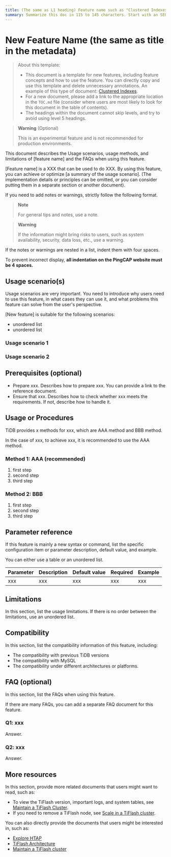 ```yaml
---
title: (The same as L1 heading) Feature name such as "Clustered Indexes" in 59 characters or less. Include the keywords of this document. Test title here https://moz.com/learn/seo/title-tag
summary: Summarize this doc in 115 to 145 characters. Start with an SEO-friendly verb that tells users what they can get from this doc. For example, "Learn what is clustered indexes and how to use clustered index to help you...". If your intro paragraph describes your article's intent, you can use it here, edited for length.
---
```


# New Feature Name (the same as title in the metadata)

> About this template:
>
> - This document is a template for new features, including feature concepts and how to use the feature. You can directly copy and use this template and delete unnecessary annotations. An example of this type of document: [Clustered Indexes](/clustered-indexes.md).
> - For a new document, please add a link to the appropriate location in the `TOC.md` file (consider where users are most likely to look for this document in the table of contents).
> - The headings within the document cannot skip levels, and try to avoid using level 5 headings.

> **Warning** (Optional)
>
> This is an experimental feature and is not recommended for production environments.

This document describes the Usage scenarios, usage methods, and limitations of [feature name] and the FAQs when using this feature.

[Feature name] is a XXX that can be used to do XXX. By using this feature, you can achieve or optimize [a summary of the usage scenario]. (The implementation details or principles can be omitted, or you can consider putting them in a separate section or another document).

If you need to add notes or warnings, strictly follow the following format.

> **Note**
>
> For general tips and notes, use a note.

> **Warning**
>
> If the information might bring risks to users, such as system availability, security, data loss, etc., use a warning.

If the notes or warnings are nested in a list, indent them with four spaces.

To prevent incorrect display, **all indentation on the PingCAP website must be 4 spaces.**

## Usage scenario(s)

Usage scenarios are very important. You need to introduce why users need to use this feature, in what cases they can use it, and what problems this feature can solve from the user's perspective.

[New feature] is suitable for the following scenarios:

- unordered list
- unordered list

### Usage scenario 1

### Usage scenario 2

## Prerequisites (optional)

- Prepare xxx. Describes how to prepare xxx. You can provide a link to the reference document.
- Ensure that xxx. Describes how to check whether xxx meets the requirements. If not, describe how to handle it.

## Usage or Procedures

TiDB provides x methods for xxx, which are AAA method and BBB method.

In the case of xxx, to achieve xxx, it is recommended to use the AAA method.

### Method 1: AAA (recommended)

1. first step
2. second step
3. third step

### Method 2: BBB

1. first step
2. second step
3. third step

## Parameter reference

If this feature is mainly a new syntax or command, list the specific configuration item or parameter description, default value, and example.

You can either use a table or an unordered list.

| Parameter | Description | Default value | Required | Example |
| :-- | :-- | :-- | :-- | :-- |
| xxx | xxx | xxx | xxx | xxx |

## Limitations

In this section, list the usage limitations. If there is no order between the limitations, use an unordered list.

## Compatibility

In this section, list the compatibility information of this feature, including:

- The compatibility with previous TiDB versions
- The compatibility with MySQL
- The compatibility under different architectures or platforms.

## FAQ (optional)

In this section, list the FAQs when using this feature.

If there are many FAQs, you can add a separate FAQ document for this feature.

### Q1: xxx

Answer.

### Q2: xxx

Answer.

## More resources

In this section, provide more related documents that users might want to read, such as:

- To view the TiFlash version, important logs, and system tables, see [Maintain a TiFlash Cluster](/tiflash/maintain-tiflash.md).
- If you need to remove a TiFlash node, see [Scale in a TiFlash cluster](/scale-tidb-using-tiup.md#scale-in-a-tiflash-node).

You can also directly provide the documents that users might be interested in, such as:

- [Explore HTAP](/explore-htap.md)
- [TiFlash Architecture](/tiflash/tiflash-overview.md#architecture)
- [Maintain a TiFlash cluster](/tiflash/maintain-tiflash.md)
